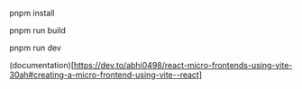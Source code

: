 pnpm install

pnpm run build

pnpm run dev

(documentation)[https://dev.to/abhi0498/react-micro-frontends-using-vite-30ah#creating-a-micro-frontend-using-vite--react]
